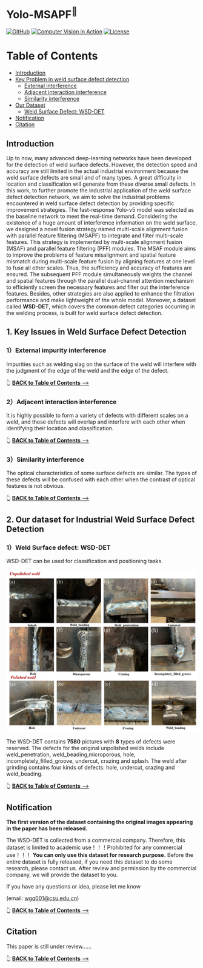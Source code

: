 # Yolo-MSAPF<sup>📌</sup>
<a href="https://github.com/Luckycat518"><img src="https://img.shields.io/badge/GitHub-@Luckycat518-000000.svg?logo=GitHub" alt="GitHub" target="_blank"></a>
<a href="https://charmve.github.io/computer-vision-in-action/" target="_blank"><img src="https://img.shields.io/badge/Computer Vision-000000.svg?logo=GitBook" alt="Computer Vision in Action"></a>
[![License](https://img.shields.io/github/license/Charmve/Surface-Defect-Detection)](LICENSE)

# Table of Contents

- [Introduction](#introduction)
- [Key Problem in weld surface defect detection](#1-key-issues-in-weld-surface-defect-detection)
  - [External interference](#1external-impurity-interference)
  - [Adjacent interaction interference](#2adjacent-interaction-interference)
  - [Similarity interference](#3similarity-interference)
- [Our Dataset](#2-our-dataset-for-industrial-weld-surface-defect-detection)
  - [Weld Surface Defect: WSD-DET](#1weld-surface-defect-wsd-det)
- [Notification](#notification)
- [Citation](#citation)


## Introduction


<p>Up to now, many advanced deep-learning networks have been developed for the detection of weld surface defects. However, the detection speed and accuracy are still limited in the actual industrial environment because the weld surface defects are small and of many types. A great difficulty in location and classification will generate from these diverse small defects. In this work, to further promote the industrial application of the weld surface defect detection network, we aim to solve the industrial problems encountered in weld surface defect detection by providing specific improvement strategies. The fast-response Yolo-v5 model was selected as the baseline network to meet the real-time demand. Considering the existence of a huge amount of interference information on the weld surface, we designed a novel fusion strategy named multi-scale alignment fusion with parallel feature filtering (MSAPF) to integrate and filter multi-scale features. This strategy is implemented by multi-scale alignment fusion (MSAF) and parallel feature filtering (PFF) modules. The MSAF module aims to improve the problems of feature misalignment and spatial feature mismatch during multi-scale feature fusion by aligning features at one level to fuse all other scales. Thus, the sufficiency and accuracy of features are ensured. The subsequent PFF module simultaneously weights the channel and spatial features through the parallel dual-channel attention mechanism to efficiently screen the necessary features and filter out the interference features. Besides, other strategies are also applied to enhance the filtration performance and make lightweight of the whole model. Moreover, a dataset called <strong>WSD-DET</strong>, which covers the common defect categories occurring in the welding process, is built for weld surface defect detection. </p>



## 1. Key Issues in Weld Surface Defect Detection

### 1）External impurity interference

<p>Impurities such as welding slag on the surface of the weld will interfere with the judgment of the edge of the weld and the edge of the defect.</p>

👆 [<b>BACK to Table of Contents</b> -->](#table-of-contents)

### 2）Adjacent interaction interference

<p>It is highly possible to form a variety of defects with different scales on a weld, and these defects will overlap and interfere with each other when identifying their location and classification.</p>

👆 [<b>BACK to Table of Contents</b> -->](#table-of-contents)

### 3）Similarity interference
<p>The optical characteristics of some surface defects are similar. The types of these defects will be confused with each other when the contrast of optical features is not obvious.</p>

👆 [<b>BACK to Table of Contents</b> -->](#table-of-contents)

## 2. Our dataset for Industrial Weld Surface Defect Detection

### 1）Weld Surface defect: WSD-DET

WSD-DET can be used for classification and positioning tasks.


<div align=center><img src="https://github.com/Luckycat518/Yolo-MSAPF/blob/main/Cover_image/Dataset-description.jpg"></div>

<p>The WSD-DET contains <b>7580</b> pictures with <b>8</b> types of defects were reserved. The defects for the original unpolished welds include weld_penetration, weld_beading,microporous, hole, incompletely_filled_groove, undercut, crazing and splash. The weld after grinding contains four kinds of defects: hole, undercut, crazing and weld_beading. </p>

👆 [<b>BACK to Table of Contents</b> -->](#table-of-contents)

## Notification
<b>The first version of the dataset containing the original images appearing in the paper has been released.</b>
<p>The WSD-DET is collected from a commercial company. Therefore, this dataset is limited to academic use！！！Prohibited for any commercial use！！！
<strong>You can only use this dataset for research purpose.</strong>
Before the entire dataset is fully released, if you need this dataset to do some research, please contact us. After review and permission by the commercial company, we will provide the dataset to you.</p>


If you have any questions or idea, please let me know <p>(email: wgq001@csu.edu.cn)</p>

👆 [<b>BACK to Table of Contents</b> -->](#table-of-contents)

## Citation
This paper is still under review......

👆 [<b>BACK to Table of Contents</b> -->](#table-of-contents)


